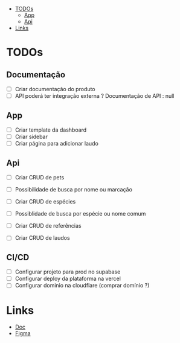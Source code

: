 <!--toc:start-->

-   [TODOs](#todos)
    -   [App](#app)
    -   [Api](#api)
-   [Links](#links)
<!--toc:end-->

# TODOs

## Documentação

-   [ ] Criar documentação do produto
-   [ ] API poderá ter integração externa ? Documentação de API : null

## App

-   [ ] Criar template da dashboard
-   [ ] Criar sidebar
-   [ ] Criar página para adicionar laudo

## Api

-   [ ] Criar CRUD de pets
-   [ ] Possibilidade de busca por nome ou marcação

-   [ ] Criar CRUD de espécies
-   [ ] Possiblidade de busca por espécie ou nome comum

-   [ ] Criar CRUD de referências
-   [ ] Criar CRUD de laudos

## CI/CD

-   [ ] Configurar projeto para prod no supabase
-   [ ] Configurar deploy da plataforma na vercel
-   [ ] Configurar dominio na cloudflare (comprar domínio ?)

# Links

-   [Doc](https://docs.google.com/document/d/1WX7Hg4OQ0z1orIZhx0NrpyM88uxSuqX61Oeya36UMC8/edit#heading=h.tekawhxgydoa)
-   [Figma](https://www.figma.com/file/elp3uU5VDfPltmXSaoXTH0/Labor-Hematology?type=design&node-id=201-814&mode=design&t=bdd2ZFN8oiyVnF2w-0)
